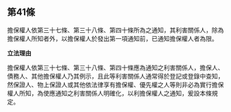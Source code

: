 ## 第41條　

擔保權人依第三十七條、第三十八條、第四十條所為之通知，其利害關係人，除為擔保權人所知者外，以擔保權人於發出第一項通知前，已通知擔保權人者為限。

**立法理由**

擔保權人依第三十七條、第三十八條、第四十條應為通知之利害關係人，擔保人、債務人、其他擔保權人乃其例示，且此等利害關係人通常得於登記或登錄中查知，然保證人、物上保證人或其他依法律享有擔保權、優先權之人等則非必為實行擔保權人所知，為使應通知之利害關係人明確化，以利擔保權人之通知，爰設本條規定。
